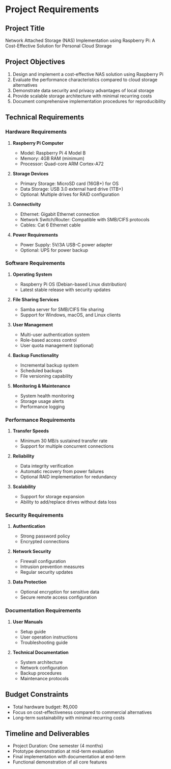 # Project Requirements

## Project Title
Network Attached Storage (NAS) Implementation using Raspberry Pi: A Cost-Effective Solution for Personal Cloud Storage

## Project Objectives
1. Design and implement a cost-effective NAS solution using Raspberry Pi
2. Evaluate the performance characteristics compared to cloud storage alternatives
3. Demonstrate data security and privacy advantages of local storage
4. Provide scalable storage architecture with minimal recurring costs
5. Document comprehensive implementation procedures for reproducibility

## Technical Requirements

### Hardware Requirements
1. **Raspberry Pi Computer**
   - Model: Raspberry Pi 4 Model B
   - Memory: 4GB RAM (minimum)
   - Processor: Quad-core ARM Cortex-A72

2. **Storage Devices**
   - Primary Storage: MicroSD card (16GB+) for OS
   - Data Storage: USB 3.0 external hard drive (1TB+)
   - Optional: Multiple drives for RAID configuration

3. **Connectivity**
   - Ethernet: Gigabit Ethernet connection
   - Network Switch/Router: Compatible with SMB/CIFS protocols
   - Cables: Cat 6 Ethernet cable

4. **Power Requirements**
   - Power Supply: 5V/3A USB-C power adapter
   - Optional: UPS for power backup

### Software Requirements
1. **Operating System**
   - Raspberry Pi OS (Debian-based Linux distribution)
   - Latest stable release with security updates

2. **File Sharing Services**
   - Samba server for SMB/CIFS file sharing
   - Support for Windows, macOS, and Linux clients

3. **User Management**
   - Multi-user authentication system
   - Role-based access control
   - User quota management (optional)

4. **Backup Functionality**
   - Incremental backup system
   - Scheduled backups
   - File versioning capability

5. **Monitoring & Maintenance**
   - System health monitoring
   - Storage usage alerts
   - Performance logging

### Performance Requirements
1. **Transfer Speeds**
   - Minimum 30 MB/s sustained transfer rate
   - Support for multiple concurrent connections

2. **Reliability**
   - Data integrity verification
   - Automatic recovery from power failures
   - Optional RAID implementation for redundancy

3. **Scalability**
   - Support for storage expansion
   - Ability to add/replace drives without data loss

### Security Requirements
1. **Authentication**
   - Strong password policy
   - Encrypted connections

2. **Network Security**
   - Firewall configuration
   - Intrusion prevention measures
   - Regular security updates

3. **Data Protection**
   - Optional encryption for sensitive data
   - Secure remote access configuration

### Documentation Requirements
1. **User Manuals**
   - Setup guide
   - User operation instructions
   - Troubleshooting guide

2. **Technical Documentation**
   - System architecture
   - Network configuration
   - Backup procedures
   - Maintenance protocols

## Budget Constraints
- Total hardware budget: ₹6,000
- Focus on cost-effectiveness compared to commercial alternatives
- Long-term sustainability with minimal recurring costs

## Timeline and Deliverables
- Project Duration: One semester (4 months)
- Prototype demonstration at mid-term evaluation
- Final implementation with documentation at end-term
- Functional demonstration of all core features

